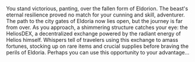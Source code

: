 You stand victorious, panting, over the fallen form of Eldorion. The beast's eternal resilience proved no match for your cunning and skill, adventurer. The path to the city gates of Eldoria now lies open, but the journey is far from over. As you approach, a shimmering structure catches your eye: the HeliosDEX, a decentralized exchange powered by the radiant energy of Helios himself. Whispers tell of travelers using this exchange to amass fortunes, stocking up on rare items and crucial supplies before braving the perils of Eldoria. Perhaps you can use this opportunity to your advantage...
